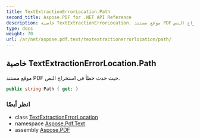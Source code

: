 ```yaml
---
title: TextExtractionErrorLocation.Path
second_title: Aspose.PDF for .NET API Reference
description: خاصية TextExtractionErrorLocation. موقع مستند PDF حيث حدث خطأ في استخراج النص
type: docs
weight: 70
url: /ar/net/aspose.pdf.text/textextractionerrorlocation/path/
---
```

## خاصية TextExtractionErrorLocation.Path

موقع مستند PDF حيث حدث خطأ في استخراج النص.

```csharp
public string Path { get; }
```

### انظر أيضًا

* class [TextExtractionErrorLocation](../)
* namespace [Aspose.Pdf.Text](../../../aspose.pdf.text/)
* assembly [Aspose.PDF](../../../)